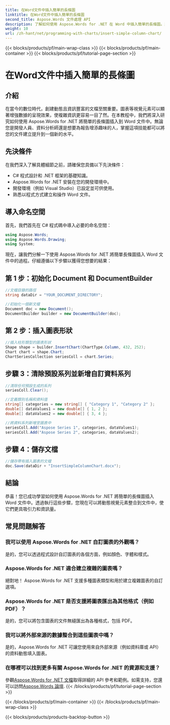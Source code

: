 ```yaml
---
title: 在Word文件中插入簡單的長條圖
linktitle: 在Word文件中插入簡單的長條圖
second_title: Aspose.Words 文件處理 API
description: 了解如何使用 Aspose.Words for .NET 在 Word 中插入簡單的長條圖。透過動態視覺資料簡報增強您的文件。
weight: 10
url: /zh-hant/net/programming-with-charts/insert-simple-column-chart/
---
```


{{< blocks/products/pf/main-wrap-class >}}
{{< blocks/products/pf/main-container >}}
{{< blocks/products/pf/tutorial-page-section >}}

# 在Word文件中插入簡單的長條圖

## 介紹

在當今的數位時代，創建動態且資訊豐富的文檔至關重要。圖表等視覺元素可以顯著增強數據的呈現效果，使複雜資訊更容易一目了然。在本教程中，我們將深入研究如何使用 Aspose.Words for .NET 將簡單的長條圖插入到 Word 文件中。無論您是開發人員、資料分析師還是想要為報告增添趣味的人，掌握這項技能都可以將您的文件建立提升到一個新的水平。

## 先決條件

在我們深入了解具體細節之前，請確保您具備以下先決條件：

- C# 程式設計和 .NET 框架的基礎知識。
- Aspose.Words for .NET 安裝在您的開發環境中。
- 開發環境（例如 Visual Studio）已設定並可供使用。
- 熟悉以程式方式建立和操作 Word 文件。

## 導入命名空間

首先，我們首先在 C# 程式碼中導入必要的命名空間：

```csharp
using Aspose.Words;
using Aspose.Words.Drawing;
using System;
```

現在，讓我們分解一下使用 Aspose.Words for .NET 將簡單長條圖插入 Word 文件中的過程。仔細遵循以下步驟以獲得您想要的結果：

## 第 1 步：初始化 Document 和 DocumentBuilder

```csharp
//文檔目錄的路徑
string dataDir = "YOUR_DOCUMENT_DIRECTORY";

//初始化一個新文檔
Document doc = new Document();
DocumentBuilder builder = new DocumentBuilder(doc);
```

## 第 2 步：插入圖表形狀

```csharp
//插入柱形類型的圖表形狀
Shape shape = builder.InsertChart(ChartType.Column, 432, 252);
Chart chart = shape.Chart;
ChartSeriesCollection seriesColl = chart.Series;
```

## 步驟 3：清除預設系列並新增自訂資料系列

```csharp
//清除任何預設生成的系列
seriesColl.Clear();

//定義類別名稱和資料值
string[] categories = new string[] { "Category 1", "Category 2" };
double[] dataValues1 = new double[] { 1, 2 };
double[] dataValues2 = new double[] { 3, 4 };

//將資料系列新增至圖表中
seriesColl.Add("Aspose Series 1", categories, dataValues1);
seriesColl.Add("Aspose Series 2", categories, dataValues2);
```

## 步驟 4：儲存文檔

```csharp
//儲存帶有插入圖表的文檔
doc.Save(dataDir + "InsertSimpleColumnChart.docx");
```

## 結論

恭喜！您已成功學習如何使用 Aspose.Words for .NET 將簡單的長條圖插入 Word 文件中。透過執行這些步驟，您現在可以將動態視覺元素整合到文件中，使它們更具吸引力和資訊量。

## 常見問題解答

### 我可以使用 Aspose.Words for .NET 自訂圖表的外觀嗎？
是的，您可以透過程式設計自訂圖表的各個方面，例如顏色、字體和樣式。

### Aspose.Words for .NET 適合建立複雜的圖表嗎？
絕對地！ Aspose.Words for .NET 支援多種圖表類型和用於建立複雜圖表的自訂選項。

### Aspose.Words for .NET 是否支援將圖表匯出為其他格式（例如 PDF）？
是的，您可以將包含圖表的文件無縫匯出為各種格式，包括 PDF。

### 我可以將外部來源的數據整合到這些圖表中嗎？
是的，Aspose.Words for .NET 可讓您使用來自外部來源（例如資料庫或 API）的資料動態填入圖表。

### 在哪裡可以找到更多有關 Aspose.Words for .NET 的資源和支援？
參觀[Aspose.Words for .NET 文檔](https://reference.aspose.com/words/net/)取得詳細的 API 參考和範例。如需支持，您還可以訪問[Aspose.Words 論壇](https://forum.aspose.com/c/words/8).
{{< /blocks/products/pf/tutorial-page-section >}}

{{< /blocks/products/pf/main-container >}}
{{< /blocks/products/pf/main-wrap-class >}}

{{< blocks/products/products-backtop-button >}}
